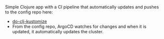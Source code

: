 Simple Clojure app with a CI pipeline that automatically updates and pushes to the config repo here:
- [do-clj-kustomize](https://github.com/Lisa-Stats/do-clj-kustomize)
- From the config repo, ArgoCD watches for changes and when it is updated, it automatically updates the cluster.
